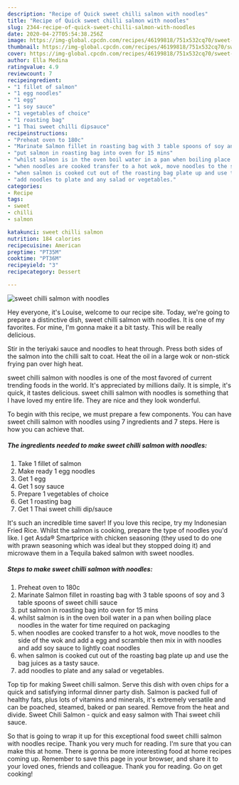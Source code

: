 ```yaml
---
description: "Recipe of Quick sweet chilli salmon with noodles"
title: "Recipe of Quick sweet chilli salmon with noodles"
slug: 2344-recipe-of-quick-sweet-chilli-salmon-with-noodles
date: 2020-04-27T05:54:38.256Z
image: https://img-global.cpcdn.com/recipes/46199818/751x532cq70/sweet-chilli-salmon-with-noodles-recipe-main-photo.jpg
thumbnail: https://img-global.cpcdn.com/recipes/46199818/751x532cq70/sweet-chilli-salmon-with-noodles-recipe-main-photo.jpg
cover: https://img-global.cpcdn.com/recipes/46199818/751x532cq70/sweet-chilli-salmon-with-noodles-recipe-main-photo.jpg
author: Ella Medina
ratingvalue: 4.9
reviewcount: 7
recipeingredient:
- "1 fillet of salmon"
- "1 egg noodles"
- "1 egg"
- "1 soy sauce"
- "1 vegetables of choice"
- "1 roasting bag"
- "1 Thai sweet chilli dipsauce"
recipeinstructions:
- "Preheat oven to 180c"
- "Marinate Salmon fillet in roasting bag with 3 table spoons of soy and 3 table spoons of sweet chilli sauce"
- "put salmon in roasting bag into oven for 15 mins"
- "whilst salmon is in the oven boil water in a pan when boiling place noodles in the water for time required on packaging"
- "when noodles are cooked transfer to a hot wok, move noodles to the side of the wok and add a egg and scramble then mix in with noodles and add soy sauce to lightly coat noodles"
- "when salmon is cooked cut out of the roasting bag plate up and use the bag juices as a tasty sauce."
- "add noodles to plate and any salad or vegetables."
categories:
- Recipe
tags:
- sweet
- chilli
- salmon

katakunci: sweet chilli salmon 
nutrition: 184 calories
recipecuisine: American
preptime: "PT35M"
cooktime: "PT36M"
recipeyield: "3"
recipecategory: Dessert

---
```



![sweet chilli salmon with noodles](https://img-global.cpcdn.com/recipes/46199818/751x532cq70/sweet-chilli-salmon-with-noodles-recipe-main-photo.jpg)

Hey everyone, it's Louise, welcome to our recipe site. Today, we're going to prepare a distinctive dish, sweet chilli salmon with noodles. It is one of my favorites. For mine, I'm gonna make it a bit tasty. This will be really delicious.

Stir in the teriyaki sauce and noodles to heat through. Press both sides of the salmon into the chilli salt to coat. Heat the oil in a large wok or non-stick frying pan over high heat.

sweet chilli salmon with noodles is one of the most favored of current trending foods in the world. It's appreciated by millions daily. It is simple, it's quick, it tastes delicious. sweet chilli salmon with noodles is something that I have loved my entire life. They are nice and they look wonderful.


To begin with this recipe, we must prepare a few components. You can have sweet chilli salmon with noodles using 7 ingredients and 7 steps. Here is how you can achieve that.

<!--inarticleads1-->

##### The ingredients needed to make sweet chilli salmon with noodles:

1. Take 1 fillet of salmon
1. Make ready 1 egg noodles
1. Get 1 egg
1. Get 1 soy sauce
1. Prepare 1 vegetables of choice
1. Get 1 roasting bag
1. Get 1 Thai sweet chilli dip/sauce


It&#39;s such an incredible time saver! If you love this recipe, try my Indonesian Fried Rice. Whilst the salmon is cooking, prepare the type of noodles you&#39;d like. I get Asda® Smartprice with chicken seasoning (they used to do one with prawn seasoning which was ideal but they stopped doing it) and microwave them in a Tequila baked salmon with sweet noodles. 

<!--inarticleads2-->

##### Steps to make sweet chilli salmon with noodles:

1. Preheat oven to 180c
1. Marinate Salmon fillet in roasting bag with 3 table spoons of soy and 3 table spoons of sweet chilli sauce
1. put salmon in roasting bag into oven for 15 mins
1. whilst salmon is in the oven boil water in a pan when boiling place noodles in the water for time required on packaging
1. when noodles are cooked transfer to a hot wok, move noodles to the side of the wok and add a egg and scramble then mix in with noodles and add soy sauce to lightly coat noodles
1. when salmon is cooked cut out of the roasting bag plate up and use the bag juices as a tasty sauce.
1. add noodles to plate and any salad or vegetables.


Top tip for making Sweet chilli salmon. Serve this dish with oven chips for a quick and satisfying informal dinner party dish. Salmon is packed full of healthy fats, plus lots of vitamins and minerals, it&#39;s extremely versatile and can be poached, steamed, baked or pan seared. Remove from the heat and divide. Sweet Chili Salmon - quick and easy salmon with Thai sweet chili sauce. 

So that is going to wrap it up for this exceptional food sweet chilli salmon with noodles recipe. Thank you very much for reading. I'm sure that you can make this at home. There is gonna be more interesting food at home recipes coming up. Remember to save this page in your browser, and share it to your loved ones, friends and colleague. Thank you for reading. Go on get cooking!
